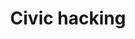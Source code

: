 ---
title: Civic hacking
description: Mostly updates on the civic hacking adventures of Elias and Luke Fretwell.
icon: "fa-solid fa-code"
redirect_from: /civic-hacking

---